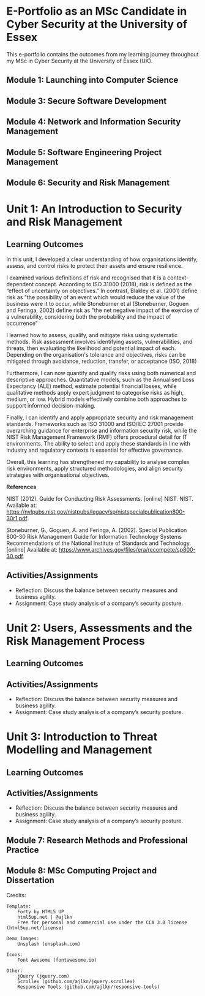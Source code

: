 # E-Portfolio as an MSc Candidate in Cyber Security at the University of Essex

This e-portfolio contains the outcomes from my learning journey throughout my MSc in Cyber Security at the University of Essex (UK).


## Module 1: Launching into Computer Science


## Module 3: Secure Software Development


## Module 4: Network and Information Security Management


## Module 5: Software Engineering Project Management

## Module 6: Security and Risk Management
# Unit 1: An Introduction to Security and Risk Management

## Learning Outcomes
In this unit, I developed a clear understanding of how organisations identify, assess, and control risks to protect their assets and ensure resilience.

I examined various definitions of risk and recognised that it is a context-dependent concept. According to ISO 31000 (2018), risk is defined as the “effect of uncertainty on objectives.” In contrast, Blakley et al. (2001) define risk as "the possibility of an event which would reduce the value of the business were it to occur,  while Stoneburner et al (Stoneburner, Goguen and Feringa, 2002) define risk as "the net negative impact of the exercise of a vulnerability, considering both the probability and the impact of occurrence"

I learned how to assess, qualify, and mitigate risks using systematic methods. Risk assessment involves identifying assets, vulnerabilities, and threats, then evaluating the likelihood and potential impact of each. Depending on the organisation's tolerance and objectives, risks can be mitigated through avoidance, reduction, transfer, or acceptance (ISO, 2018)

Furthermore, I can now quantify and qualify risks using both numerical and descriptive approaches. Quantitative models, such as the Annualised Loss Expectancy (ALE) method, estimate potential financial losses, while qualitative methods apply expert judgment to categorise risks as high, medium, or low. Hybrid models effectively combine both approaches to support informed decision-making.

Finally, I can identify and apply appropriate security and risk management standards. Frameworks such as ISO 31000 and ISO/IEC 27001 provide overarching guidance for enterprise and information security risk, while the NIST Risk Management Framework (RMF) offers procedural detail for IT environments. The ability to select and apply these standards in line with industry and regulatory contexts is essential for effective governance.

Overall, this learning has strengthened my capability to analyse complex risk environments, apply structured methodologies, and align security strategies with organisational objectives.

**References**

NIST (2012). Guide for Conducting Risk Assessments. [online] NIST. NIST. Available at: https://nvlpubs.nist.gov/nistpubs/legacy/sp/nistspecialpublication800-30r1.pdf.

Stoneburner, G., Goguen, A. and Feringa, A. (2002). Special Publication 800-30 Risk Management Guide for Information Technology Systems Recommendations of the National Institute of Standards and Technology. [online] Available at: https://www.archives.gov/files/era/recompete/sp800-30.pdf.

## Activities/Assignments
- Reflection: Discuss the balance between security measures and business agility.  
- Assignment: Case study analysis of a company’s security posture. 

# Unit 2: Users, Assessments and the Risk Management Process

## Learning Outcomes

## Activities/Assignments
- Reflection: Discuss the balance between security measures and business agility.  
- Assignment: Case study analysis of a company’s security posture.

# Unit 3: Introduction to Threat Modelling and Management

## Learning Outcomes

## Activities/Assignments
- Reflection: Discuss the balance between security measures and business agility.  
- Assignment: Case study analysis of a company’s security posture. 

## Module 7: Research Methods and Professional Practice


## Module 8: MSc Computing Project and Dissertation


Credits:

	Template:
		Forty by HTML5 UP
		html5up.net | @ajlkn
		Free for personal and commercial use under the CCA 3.0 license (html5up.net/license)

	Demo Images:
		Unsplash (unsplash.com)

	Icons:
		Font Awesome (fontawesome.io)

	Other:
		jQuery (jquery.com)
		Scrollex (github.com/ajlkn/jquery.scrollex)
		Responsive Tools (github.com/ajlkn/responsive-tools)
